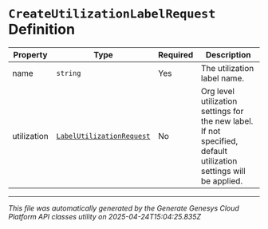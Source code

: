 # `CreateUtilizationLabelRequest` Definition

| Property | Type | Required | Description |
|----------|------|----------|-------------|
| name | `string` | Yes | The utilization label name. |
| utilization | [`LabelUtilizationRequest`](labelutilizationrequest-definition.md) | No | Org level utilization settings for the new label. If not specified, default utilization settings will be applied. |

---

*This file was automatically generated by the Generate Genesys Cloud Platform API classes utility on 2025-04-24T15:04:25.835Z*
